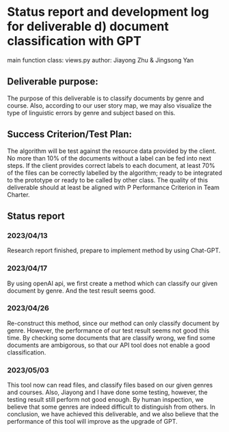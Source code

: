 # Status report and development log for deliverable d) document classification with GPT 
main function class: views.py
author: Jiayong Zhu & Jingsong Yan

## Deliverable purpose: 
The purpose of this deliverable is to classify documents by genre and course. Also, according to our user story map, we may also visualize the type of linguistic errors by genre and subject based on this.
## Success Criterion/Test Plan: 


The algorithm will be test against the resource data provided by the client. No more than 10% of the documents without a label can be fed into next steps. If the client provides correct labels to each document, at least 70% of the files can be correctly labelled by the algorithm; ready to be integrated to the prototype or ready to be called by other class. The quality of this deliverable should at least be aligned with P Performance Criterion in Team Charter. 


## Status report
### 2023/04/13
Research report finished, prepare to implement method by using Chat-GPT.
### 2023/04/17
By using openAI api, we first create a method which can classify our given document by genre. And the test result seems good.
### 2023/04/26
Re-construct this method, since our method can only classify document by genre. However, the performance of our test result seems not good this time. By checking some documents that are classify wrong, we find some documents are ambigorous, so that our API tool does not enable a good classification.
### 2023/05/03
This tool now can read files, and classify files based on our given genres and courses. Also, Jiayong and I have done some testing, however, the testing result still perform not good enough. By human inspection, we believe that some genres are indeed difficult to distinguish from others. In conclusion, we have achieved this deliverable, and we also believe that the performance of this tool will improve as the upgrade of GPT.

